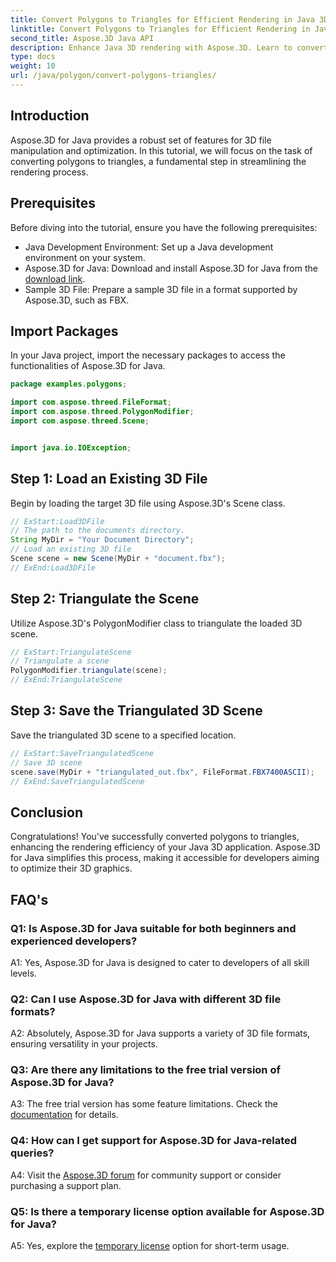 ```yaml
---
title: Convert Polygons to Triangles for Efficient Rendering in Java 3D
linktitle: Convert Polygons to Triangles for Efficient Rendering in Java 3D
second_title: Aspose.3D Java API
description: Enhance Java 3D rendering with Aspose.3D. Learn to convert polygons to triangles for optimal performance. Download now for a seamless 3D development experience.
type: docs
weight: 10
url: /java/polygon/convert-polygons-triangles/
---
```

## Introduction

Aspose.3D for Java provides a robust set of features for 3D file manipulation and optimization. In this tutorial, we will focus on the task of converting polygons to triangles, a fundamental step in streamlining the rendering process.

## Prerequisites

Before diving into the tutorial, ensure you have the following prerequisites:

- Java Development Environment: Set up a Java development environment on your system.
- Aspose.3D for Java: Download and install Aspose.3D for Java from the [download link](https://releases.aspose.com/3d/java/).
- Sample 3D File: Prepare a sample 3D file in a format supported by Aspose.3D, such as FBX.

## Import Packages

In your Java project, import the necessary packages to access the functionalities of Aspose.3D for Java.

```java
package examples.polygons;

import com.aspose.threed.FileFormat;
import com.aspose.threed.PolygonModifier;
import com.aspose.threed.Scene;


import java.io.IOException;
```

## Step 1: Load an Existing 3D File

Begin by loading the target 3D file using Aspose.3D's Scene class.

```java
// ExStart:Load3DFile
// The path to the documents directory.
String MyDir = "Your Document Directory";
// Load an existing 3D file
Scene scene = new Scene(MyDir + "document.fbx");
// ExEnd:Load3DFile
```

## Step 2: Triangulate the Scene

Utilize Aspose.3D's PolygonModifier class to triangulate the loaded 3D scene.

```java
// ExStart:TriangulateScene
// Triangulate a scene
PolygonModifier.triangulate(scene);
// ExEnd:TriangulateScene
```

## Step 3: Save the Triangulated 3D Scene

Save the triangulated 3D scene to a specified location.

```java
// ExStart:SaveTriangulatedScene
// Save 3D scene
scene.save(MyDir + "triangulated_out.fbx", FileFormat.FBX7400ASCII);
// ExEnd:SaveTriangulatedScene
```

## Conclusion

Congratulations! You've successfully converted polygons to triangles, enhancing the rendering efficiency of your Java 3D application. Aspose.3D for Java simplifies this process, making it accessible for developers aiming to optimize their 3D graphics.

## FAQ's

### Q1: Is Aspose.3D for Java suitable for both beginners and experienced developers?

A1: Yes, Aspose.3D for Java is designed to cater to developers of all skill levels.

### Q2: Can I use Aspose.3D for Java with different 3D file formats?

A2: Absolutely, Aspose.3D for Java supports a variety of 3D file formats, ensuring versatility in your projects.

### Q3: Are there any limitations to the free trial version of Aspose.3D for Java?

A3: The free trial version has some feature limitations. Check the [documentation](https://reference.aspose.com/3d/java/) for details.

### Q4: How can I get support for Aspose.3D for Java-related queries?

A4: Visit the [Aspose.3D forum](https://forum.aspose.com/c/3d/18) for community support or consider purchasing a support plan.

### Q5: Is there a temporary license option available for Aspose.3D for Java?

A5: Yes, explore the [temporary license](https://purchase.aspose.com/temporary-license/) option for short-term usage.
